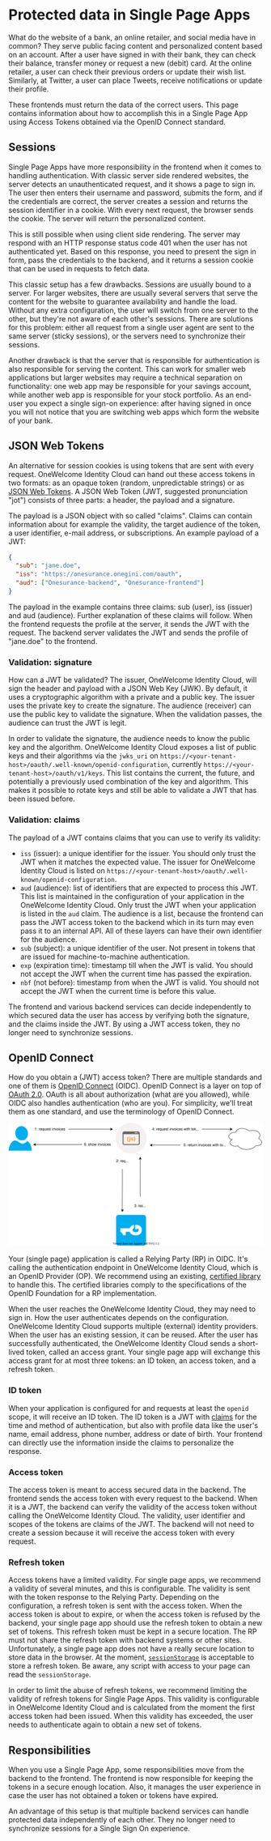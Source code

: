 # Protected data in Single Page Apps

What do the website of a bank, an online retailer, and social media have in common? They serve public facing content and personalized content based on an account. After a user have signed in with their bank, they can check their balance, transfer money or request a new (debit) card. At the online retailer, a user can check their previous orders or update their wish list. Similarly, at Twitter, a user can place Tweets, receive notifications or update their profile.

These frontends must return the data of the correct users. This page contains information about how to accomplish this in a Single Page App using Access Tokens obtained via the OpenID Connect standard.

## Sessions

Single Page Apps have more responsibility in the frontend when it comes to handling authentication. With classic server side rendered websites, the server detects an unauthenticated request, and it shows a page to sign in. The user then enters their username and password, submits the form, and if the credentials are correct, the server creates a session and returns the session identifier in a cookie. With every next request, the browser sends the cookie. The server will return the personalized content.

This is still possible when using client side rendering. The server may respond with an HTTP response status code 401 when the user has not authenticated yet. Based on this response, you need to present the sign in form, pass the credentials to the backend, and it returns a session cookie that can be used in requests to fetch data.

This classic setup has a few drawbacks. Sessions are usually bound to a server. For larger websites, there are usually several servers that serve the content for the website to guarantee availability and handle the load. Without any extra configuration, the user will switch from one server to the other, but they're not aware of each other's sessions. There are solutions for this problem: either all request from a single user agent are sent to the same server (sticky sessions), or the servers need to synchronize their sessions.  

Another drawback is that the server that is responsible for authentication is also responsible for serving the content. This can work for smaller web applications but larger websites may require a technical separation on functionality: one web app may be responsible for your savings account, while another web app is responsible for your stock portfolio. As an end-user you expect a single sign-on experience: after having signed in once you will not notice that you are switching web apps which form the website of your bank.

## JSON Web Tokens

An alternative for session cookies is using tokens that are sent with every request. OneWelcome Identity Cloud can hand out these access tokens in two formats: as an opaque token (random, unpredictable strings) or as [JSON Web Tokens](https://en.wikipedia.org/wiki/JSON_Web_Token). A JSON Web Token (JWT, suggested pronunciation "jot") consists of three parts: a header, the payload and a signature.

The payload is a JSON object with so called "claims". Claims can contain information about for example the validity, the target audience of the token, a user identifier, e-mail address, or subscriptions. An example payload of a JWT:

```json
{
  "sub": "jane.doe",
  "iss": "https://onesurance.onegini.com/oauth",
  "aud": ["Onesurance-backend", "Onesurance-frontend"]
}
```

The payload in the example contains three claims: sub (user), iss (issuer) and aud (audience). Further explanation of these claims will follow. When the frontend requests the profile at the server, it sends the JWT with the request. The backend server validates the JWT and sends the profile of "jane.doe" to the frontend.

### Validation: signature

How can a JWT be validated? The issuer, OneWelcome Identity Cloud, will sign the header and payload with a JSON Web Key (JWK). By default, it uses a cryptographic algorithm with a private and a public key. The issuer uses the private key to create the signature. The audience (receiver) can use the public key to validate the signature. When the validation passes, the audience can trust the JWT is legit.

In order to validate the signature, the audience needs to know the public key and the algorithm. OneWelcome Identity Cloud exposes a list of public keys and their algorithms via the `jwks_uri` on `https://<your-tenant-host>/oauth/.well-known/openid-configuration`, currently `https://<your-tenant-host>/oauth/v1/keys`. This list contains the current, the future, and potentially a previously used combination of the key and algorithm. This makes it possible to rotate keys and still be able to validate a JWT that has been issued before. 

### Validation: claims

The payload of a JWT contains claims that you can use to verify its validity:

* `iss` (issuer): a unique identifier for the issuer. You should only trust the JWT when it matches the expected value. The issuer for OneWelcome Identity Cloud is listed on `https://<your-tenant-host>/oauth/.well-known/openid-configuration`.
* `aud` (audience): list of identifiers that are expected to process this JWT. This list is maintained in the configuration of your application in the OneWelcome Identity Cloud. Only trust the JWT when your application is listed in the `aud` claim. The audience is a list, because the frontend can pass the JWT access token to the backend which in its turn may even pass it to an internal API. All of these layers can have their own identifier for the audience.
* `sub` (subject): a unique identifier of the user. Not present in tokens that are issued for machine-to-machine authentication. 
* `exp` (expiration time): timestamp till when the JWT is valid. You should not accept the JWT when the current time has passed the expiration.
* `nbf` (not before): timestamp from when the JWT is valid. You should not accept the JWT when the current time is before this value.

The frontend and various backend services can decide independently to which secured data the user has access by verifying both the signature, and the claims inside the JWT. By using a JWT access token, they no longer need to synchronize sessions.

## OpenID Connect

How do you obtain a (JWT) access token? There are multiple standards and one of them is [OpenID Connect](https://openid.net/) (OIDC). OpenID Connect is a layer on top of [OAuth 2.0](https://oauth.net/). OAuth is all about authorization (what are you allowed), while OIDC also handles authentication (who are you). For simplicity, we'll treat them as one standard, and use the terminology of OpenID Connect.

![Flow chart of getting data with OpenID Connect](./img/oidc-token.svg)

Your (single page) application is called a Relying Party (RP) in OIDC. It's calling the authentication endpoint in OneWelcome Identity Cloud, which is an OpenID Provider (OP). We recommend using an existing, [certified library](https://openid.net/certification/#RPs) to handle this. The certified libraries comply to the specifications of the OpenID Foundation for a RP implementation.

When the user reaches the OneWelcome Identity Cloud, they may need to sign in. How the user authenticates depends on the configuration. OneWelcome Identity Cloud supports multiple (external) identity providers. When the user has an existing session, it can be reused. After the user has successfully authenticated, the OneWelcome Identity Cloud sends a short-lived token, called an access grant. Your single page app will exchange this access grant for at most three tokens: an ID token, an access token, and a refresh token. 

### ID token

When your application is configured for and requests at least the `openid` scope, it will receive an ID token. The ID token is a JWT with [claims](https://openid.net/specs/openid-connect-core-1_0.html#Claims) for the time and method of authentication, but also with profile data like the user's name, email address, phone number, address or date of birth. Your frontend can directly use the information inside the claims to personalize the response.

### Access token

The access token is meant to access secured data in the backend. The frontend sends the access token with every request to the backend. When it is a JWT, the backend can verify the validity of the access token without calling the OneWelcome Identity Cloud. The validity, user identifier and scopes of the tokens are claims of the JWT. The backend will not need to create a session because it will receive the access token with every request.

### Refresh token

Access tokens have a limited validity. For single page apps, we recommend a validity of several minutes, and this is configurable. The validity is sent with the token response to the Relying Party. Depending on the configuration, a refresh token is sent with the access token. When the access token is about to expire, or when the access token is refused by the backend, your single page app should use the refresh token to obtain a new set of tokens. This refresh token must be kept in a secure location. The RP must not share the refresh token with backend systems or other sites. Unfortunately, a single page app does not have a really secure location to store data in the browser. At the moment, [`sessionStorage`](https://developer.mozilla.org/en/docs/Web/API/Window/sessionStorage) is acceptable to store a refresh token. Be aware, any script with access to your page can read the `sessionStorage`. 

In order to limit the abuse of refresh tokens, we recommend limiting the validity of refresh tokens for Single Page Apps. This validity is configurable in OneWelcome Identity Cloud and is calculated from the moment the first access token had been issued. When this validity has exceeded, the user needs to authenticate again to obtain a new set of tokens. 

## Responsibilities

When you use a Single Page App, some responsibilities move from the backend to the frontend. The frontend is now responsible for keeping the tokens in a secure enough location. Also, it manages the user experience in case the user has not obtained a token or tokens have expired.

An advantage of this setup is that multiple backend services can handle protected data independently of each other. They no longer need to synchronize sessions for a Single Sign On experience.
